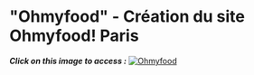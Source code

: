 # "Ohmyfood" - Création du site Ohmyfood! Paris

**_Click on this image to access :_**
[![Ohmyfood](https://github.com/ShayPaulElyReichert_3_03032021/blob/master/images/screen.jpg)](https://shayreichert.github.io/ShayPaulElyReichert_3_03032021/)
